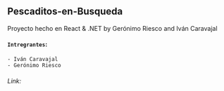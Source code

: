 ## Pescaditos-en-Busqueda

Proyecto hecho en React &amp; .NET by Gerónimo Riesco and Iván Caravajal

#### `Intregrantes`:
```
- Iván Caravajal
- Gerónimo Riesco
```

###### Link: 

